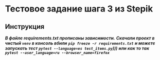 # Тестовое задание шага 3 из Stepik

Инструкция
----------
***В файле requirements.txt прописаны зависимости.***
***Скачали проект в чистый `venv` в консоль вбили***
***`pip freeze -r requirements.txt`***
***и можете запускать тест `pytest --language=es test_items.py`)))***
***или как то так `pytest --user_language=ru --browser_name=firefox`***

